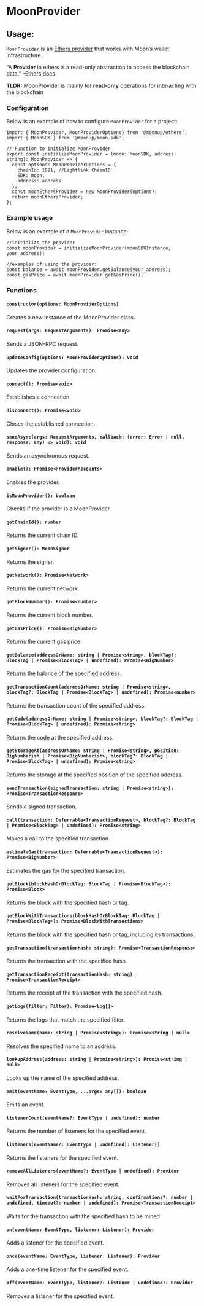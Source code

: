 # MoonProvider

## Usage:

`MoonProvider` is an [Ethers provider](https://docs.ethers.org/v5/api/providers/provider/) that works with Moon’s wallet infrastructure.

“A **Provider** in ethers is a read-only abstraction to access the blockchain data.” -Ethers docs

**TLDR:** MoonProvider is mainly for **read-only** operations for interacting with the blockchain

### Configuration

Below is an example of how to configure `MoonProvider` for a project:

```tsx
import { MoonProvider, MoonProviderOptions} from '@moonup/ethers';
import { MoonSDK } from '@moonup/moon-sdk'; 

// Function to initialize MoonProvider
export const initializeMoonProvider = (moon: MoonSDK, address: string): MoonProvider => {
  const options: MoonProviderOptions = {
    chainId: 1891, //Lightlink ChainID
    SDK: moon,
    address: address
  };
  const moonEthersProvider = new MoonProvider(options);
  return moonEthersProvider;
};
```

### Example usage

Below is an example of a `MoonProvider` instance:

```tsx
//initialize the provider
const moonProvider = initializeMoonProvider(moonSDKInstance, your_address);

//examples of using the provider:
const balance = await moonProvider.getBalance(your_address);
const gasPrice = await moonProvider.getGasPrice();
```

### Functions

#### `constructor(options: MoonProviderOptions)`

Creates a new instance of the MoonProvider class.

#### `request(args: RequestArguments): Promise<any>`

Sends a JSON-RPC request.

#### `updateConfig(options: MoonProviderOptions): void`

Updates the provider configuration.

#### `connect(): Promise<void>`

Establishes a connection.

#### `disconnect(): Promise<void>`

Closes the established connection.

#### `sendAsync(args: RequestArguments, callback: (error: Error | null, response: any) => void): void`

Sends an asynchronous request.

#### `enable(): Promise<ProviderAccounts>`

Enables the provider.

#### `isMoonProvider(): boolean`

Checks if the provider is a MoonProvider.

#### `getChainId(): number`

Returns the current chain ID.

#### `getSigner(): MoonSigner`

Returns the signer.

#### `getNetwork(): Promise<Network>`

Returns the current network.

#### `getBlockNumber(): Promise<number>`

Returns the current block number.

#### `getGasPrice(): Promise<BigNumber>`

Returns the current gas price.

#### `getBalance(addressOrName: string | Promise<string>, blockTag?: BlockTag | Promise<BlockTag> | undefined): Promise<BigNumber>`

Returns the balance of the specified address.

#### `getTransactionCount(addressOrName: string | Promise<string>, blockTag?: BlockTag | Promise<BlockTag> | undefined): Promise<number>`

Returns the transaction count of the specified address.

#### `getCode(addressOrName: string | Promise<string>, blockTag?: BlockTag | Promise<BlockTag> | undefined): Promise<string>`

Returns the code at the specified address.

#### `getStorageAt(addressOrName: string | Promise<string>, position: BigNumberish | Promise<BigNumberish>, blockTag?: BlockTag | Promise<BlockTag> | undefined): Promise<string>`

Returns the storage at the specified position of the specified address.

#### `sendTransaction(signedTransaction: string | Promise<string>): Promise<TransactionResponse>`

Sends a signed transaction.

#### `call(transaction: Deferrable<TransactionRequest>, blockTag?: BlockTag | Promise<BlockTag> | undefined): Promise<string>`

Makes a call to the specified transaction.

#### `estimateGas(transaction: Deferrable<TransactionRequest>): Promise<BigNumber>`

Estimates the gas for the specified transaction.

#### `getBlock(blockHashOrBlockTag: BlockTag | Promise<BlockTag>): Promise<Block>`

Returns the block with the specified hash or tag.

#### `getBlockWithTransactions(blockHashOrBlockTag: BlockTag | Promise<BlockTag>): Promise<BlockWithTransactions>`

Returns the block with the specified hash or tag, including its transactions.

#### `getTransaction(transactionHash: string): Promise<TransactionResponse>`

Returns the transaction with the specified hash.

#### `getTransactionReceipt(transactionHash: string): Promise<TransactionReceipt>`

Returns the receipt of the transaction with the specified hash.

#### `getLogs(filter: Filter): Promise<Log[]>`

Returns the logs that match the specified filter.

#### `resolveName(name: string | Promise<string>): Promise<string | null>`

Resolves the specified name to an address.

#### `lookupAddress(address: string | Promise<string>): Promise<string | null>`

Looks up the name of the specified address.

#### `emit(eventName: EventType, ...args: any[]): boolean`

Emits an event.

#### `listenerCount(eventName?: EventType | undefined): number`

Returns the number of listeners for the specified event.

#### `listeners(eventName?: EventType | undefined): Listener[]`

Returns the listeners for the specified event.

#### `removeAllListeners(eventName?: EventType | undefined): Provider`

Removes all listeners for the specified event.

#### `waitForTransaction(transactionHash: string, confirmations?: number | undefined, timeout?: number | undefined): Promise<TransactionReceipt>`

Waits for the transaction with the specified hash to be mined.

#### `on(eventName: EventType, listener: Listener): Provider`

Adds a listener for the specified event.

#### `once(eventName: EventType, listener: Listener): Provider`

Adds a one-time listener for the specified event.

#### `off(eventName: EventType, listener?: Listener | undefined): Provider`

Removes a listener for the specified event.
